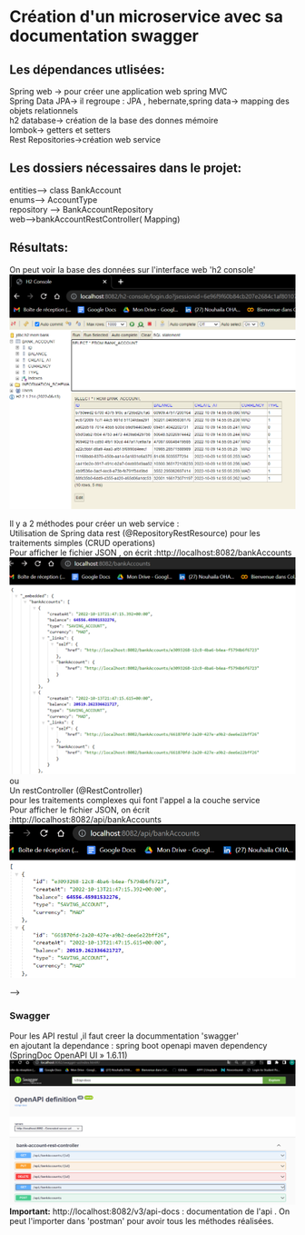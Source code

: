 <h1>Création d'un microservice avec sa documentation swagger</h1>

<h2>Les dépendances utlisées:</h2>
Spring web -> pour créer une application web spring MVC <br>
Spring Data JPA-> il regroupe  : JPA , hebernate,spring data-> mapping des objets relationnels <br>
h2 database-> création de la base des donnes  mémoire <br>
lombok-> getters et setters <br>
Rest Repositories->création web service <br>

<h2>Les dossiers nécessaires dans le projet:</h2>
entities--> class BankAccount <br>
enums--> AccountType <br>
repository --> BankAccountRepository <br>
web-->bankAccountRestController( Mapping) <br>


<h2>Résultats:</h2>
On peut voir la base des données sur l'interface web 'h2 console' <br>
<img src="Images/h2-console.png"> <br>

Il y a 2 méthodes pour créer un web service : <br>
Utilisation de Spring data rest (@RepositoryRestResource) pour les traitements simples (CRUD operations) <br>
Pour afficher le fichier JSON , on écrit :http://localhost:8082/bankAccounts <br>
<img src="Images/dataRest.png"> <br>
ou <br>
Un restController (@RestController) <br>
pour les traitements complexes qui font l'appel a la couche service <br>
Pour afficher le fichier JSON, on écrit :http://localhost:8082/api/bankAccounts <br>
<img src="Images/restController.png"> <br>
 
--> <h3> Swagger</h3>
Pour les API restul ,il faut creer la docummentation 'swagger' <br>
en ajoutant la dependance : spring boot openapi maven dependency <br>
(SpringDoc OpenAPI UI » 1.6.11) <br>
<img src="Images/swagger.png"> <br>
<b>Important:</b>
http://localhost:8082/v3/api-docs : documentation de l'api .
On peut l'importer dans 'postman' pour avoir tous les méthodes réalisées.